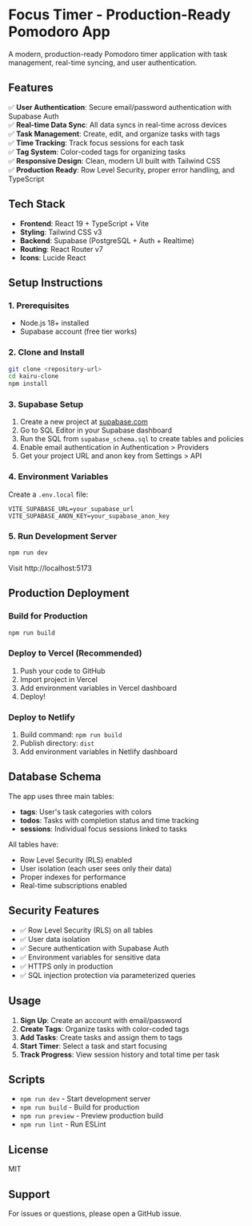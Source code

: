 # Focus Timer - Production-Ready Pomodoro App

A modern, production-ready Pomodoro timer application with task management, real-time syncing, and user authentication.

## Features

✅ **User Authentication**: Secure email/password authentication with Supabase Auth  
✅ **Real-time Data Sync**: All data syncs in real-time across devices  
✅ **Task Management**: Create, edit, and organize tasks with tags  
✅ **Time Tracking**: Track focus sessions for each task  
✅ **Tag System**: Color-coded tags for organizing tasks  
✅ **Responsive Design**: Clean, modern UI built with Tailwind CSS  
✅ **Production Ready**: Row Level Security, proper error handling, and TypeScript  

## Tech Stack

- **Frontend**: React 19 + TypeScript + Vite
- **Styling**: Tailwind CSS v3
- **Backend**: Supabase (PostgreSQL + Auth + Realtime)
- **Routing**: React Router v7
- **Icons**: Lucide React

## Setup Instructions

### 1. Prerequisites

- Node.js 18+ installed
- Supabase account (free tier works)

### 2. Clone and Install

```bash
git clone <repository-url>
cd kairu-clone
npm install
```

### 3. Supabase Setup

1. Create a new project at [supabase.com](https://supabase.com)
2. Go to SQL Editor in your Supabase dashboard
3. Run the SQL from `supabase_schema.sql` to create tables and policies
4. Enable email authentication in Authentication > Providers
5. Get your project URL and anon key from Settings > API

### 4. Environment Variables

Create a `.env.local` file:

```env
VITE_SUPABASE_URL=your_supabase_url
VITE_SUPABASE_ANON_KEY=your_supabase_anon_key
```

### 5. Run Development Server

```bash
npm run dev
```

Visit http://localhost:5173

## Production Deployment

### Build for Production

```bash
npm run build
```

### Deploy to Vercel (Recommended)

1. Push your code to GitHub
2. Import project in Vercel
3. Add environment variables in Vercel dashboard
4. Deploy!

### Deploy to Netlify

1. Build command: `npm run build`
2. Publish directory: `dist`
3. Add environment variables in Netlify dashboard

## Database Schema

The app uses three main tables:

- **tags**: User's task categories with colors
- **todos**: Tasks with completion status and time tracking
- **sessions**: Individual focus sessions linked to tasks

All tables have:
- Row Level Security (RLS) enabled
- User isolation (each user sees only their data)
- Proper indexes for performance
- Real-time subscriptions enabled

## Security Features

- ✅ Row Level Security (RLS) on all tables
- ✅ User data isolation
- ✅ Secure authentication with Supabase Auth
- ✅ Environment variables for sensitive data
- ✅ HTTPS only in production
- ✅ SQL injection protection via parameterized queries

## Usage

1. **Sign Up**: Create an account with email/password
2. **Create Tags**: Organize tasks with color-coded tags
3. **Add Tasks**: Create tasks and assign them to tags
4. **Start Timer**: Select a task and start focusing
5. **Track Progress**: View session history and total time per task

## Scripts

- `npm run dev` - Start development server
- `npm run build` - Build for production
- `npm run preview` - Preview production build
- `npm run lint` - Run ESLint

## License

MIT

## Support

For issues or questions, please open a GitHub issue.
